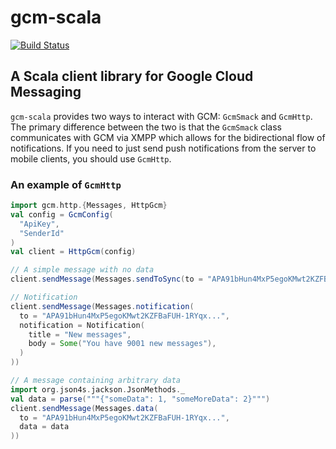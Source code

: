 # gcm-scala

[![Build Status](https://travis-ci.org/marvelm/gcm-scala.svg?branch=master)](https://travis-ci.org/marvelm/gcm-scala)

## A Scala client library for Google Cloud Messaging

`gcm-scala` provides two ways to interact with GCM: `GcmSmack` and `GcmHttp`.
The primary difference between the two is that the `GcmSmack` class communicates with GCM via XMPP which allows
for the bidirectional flow of notifications. If you need to just send push notifications from the server to mobile clients, you should use `GcmHttp`.

### An example of `GcmHttp`
```scala
import gcm.http.{Messages, HttpGcm}
val config = GcmConfig(
  "ApiKey",
  "SenderId"
)
val client = HttpGcm(config)

// A simple message with no data
client.sendMessage(Messages.sendToSync(to = "APA91bHun4MxP5egoKMwt2KZFBaFUH-1RYqx..."))

// Notification
client.sendMessage(Messages.notification(
  to = "APA91bHun4MxP5egoKMwt2KZFBaFUH-1RYqx...",
  notification = Notification(
    title = "New messages",
    body = Some("You have 9001 new messages"),
  )
))

// A message containing arbitrary data
import org.json4s.jackson.JsonMethods._
val data = parse("""{"someData": 1, "someMoreData": 2}""")
client.sendMessage(Messages.data(
  to = "APA91bHun4MxP5egoKMwt2KZFBaFUH-1RYqx...",
  data = data
))
```
